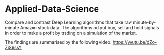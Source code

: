 # Applied-Data-Science
Compare and contrast Deep Learning algorithms that take raw minute-by-minute Amazon stock data. The algorithms output buy, sell and hold signals in order to make a profit by trading on a simulation of the market.


The findings are summarised by the following video.
https://youtu.be/dZo-ZiS6ssY
